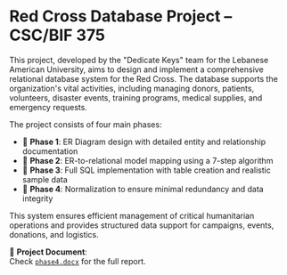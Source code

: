 # Red Cross Database Project – CSC/BIF 375

This project, developed by the "Dedicate Keys" team for the Lebanese American University, aims to design and implement a comprehensive relational database system for the Red Cross. The database supports the organization's vital activities, including managing donors, patients, volunteers, disaster events, training programs, medical supplies, and emergency requests.

The project consists of four main phases:
- 📌 **Phase 1**: ER Diagram design with detailed entity and relationship documentation
- 📌 **Phase 2**: ER-to-relational model mapping using a 7-step algorithm
- 📌 **Phase 3**: Full SQL implementation with table creation and realistic sample data
- 📌 **Phase 4**: Normalization to ensure minimal redundancy and data integrity

This system ensures efficient management of critical humanitarian operations and provides structured data support for campaigns, events, donations, and logistics.

📄 **Project Document**:  
Check [`phase4.docx`](./phase4.docx) for the full report.
